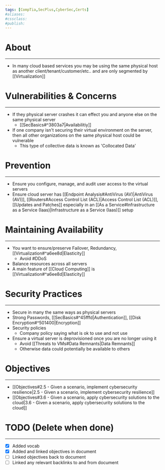 ```yaml
---
tags: [CompTia,SecPlus,CyberSec,Certs]
#aliases:
#cssclass:
#publish:
---
```


# About
---
- In many cloud based services you may be using the same physical host as another client/tenant/customer/etc.. and are only segmented by [[Virtualization]]

# Vulnerabilities & Concerns
---
- If they physical server crashes it can effect you and anyone else on the same physical server
	- [[SecBasics#^3803a7|Availabilitiy]]
- If one company isn't securing their virtual environment on the server, then all other organizations on the same physical host could be vulnerable
	- This type of collective data is known as 'Collocated Data'

# Prevention
---
- Ensure you configure, manage, and audit user access to the virtual servers
- Ensure cloud server has [[Endpoint Analysis#AntiVirus (AV)|AntiVirus (AV)]], [[Routers#Access Control List (ACL)|Access Control List (ACL)]], [[Updates and Patches]] especially in an [[As a Service#Infrastructure as a Service (Iaas)|Infrastructure as a Service (Iaas)]] setup

# Maintaining Availability
---
- You want to ensure/preserve Failover, Redundancy, [[Virtualization#^a6ee8d|Elasticity]]
	- Avoid #DDoS
- Balance resources across all servers
- A main feature of [[Cloud Computing]] is [[Virtualization#^a6ee8d|Elasticity]]

# Security Practices
---
- Secure in many the same ways as physical servers
- Strong Passwords, [[SecBasics#^45fffd|Authentication]], [[Disk Encryption#^501400|Encryption]]
- Security policies
	- Company policy saying what is ok to use and not use
- Ensure a virtual server is deprovisioned once you are no longer using it
	- Avoid [[Threats to VMs#Data Remnants|Data Remnants]]
	- Otherwise data could potentially be available to others

# Objectives
---
- [[Objectives#2.5 - Given a scenario, implement cybersecurity resilience|2.5 - Given a scenario, implement cybersecurity resilience]]
- [[Objectives#3.6 - Given a scenario, apply cybersecurity solutions to the cloud|3.6 - Given a scenario, apply cybersecurity solutions to the cloud]]

# TODO (Delete when done)
---
- [x] Added vocab
- [x] Added and linked objectives in document
- [ ] Linked objectives back to document
- [ ] Linked any relevant backlinks to and from document